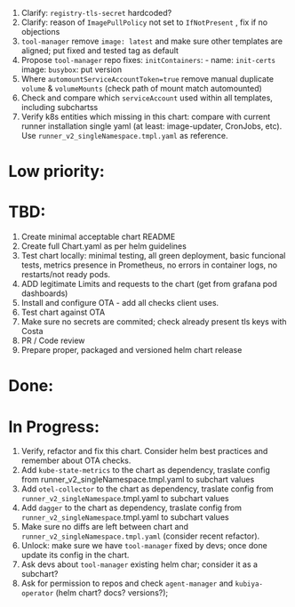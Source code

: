 1. Clarify: `registry-tls-secret` hardcoded?
2. Clarify: reason of `ImagePullPolicy` not set to `IfNotPresent` , fix if no objections
3. `tool-manager` remove `image: latest` and make sure other templates are aligned; put fixed and tested tag as default
4. Propose `tool-manager` repo fixes: `initContainers`: - name: `init-certs` image: `busybox`: put version
5. Where `automountServiceAccountToken=true` remove manual duplicate `volume` & `volumeMounts` (check path of mount match automounted)
6. Check and compare which `serviceAccount` used within all templates, including subchartss
7. Verify k8s entities which missing in this chart: compare with current runner installation single yaml (at least: image-updater, CronJobs, etc). Use `runner_v2_singleNamespace.tmpl.yaml` as reference.

# Low priority:

# TBD:

1.  Create minimal acceptable chart README
2.  Create full Chart.yaml as per helm guidelines
3.  Test chart locally: minimal testing, all green deployment, basic funcional tests, metrics presence in Prometheus, no errors in container logs, no restarts/not ready pods. 
4.  ADD legitimate Limits and requests to the chart (get from grafana pod dashboards)
5.  Install and configure OTA - add all checks client uses.
6.  Test chart against OTA
7.  Make sure no secrets are commited; check already present tls keys with Costa
8.  PR / Code review
9.  Prepare proper, packaged and versioned helm chart release

# Done:

# In Progress: 

1.  Verify, refactor and fix this chart. Consider helm best practices and remember about OTA checks.
2.  Add `kube-state-metrics` to the chart as dependency, traslate config from runner_v2_singleNamespace.tmpl.yaml to subchart values
3.  Add `otel-collector` to the chart as dependency, traslate config from `runner_v2_singleNamespace`.tmpl.yaml to subchart values
4.  Add `dagger` to the chart as dependency, traslate config from `runner_v2_singleNamespace`.tmpl.yaml to subchart values
5.  Make sure no diffs are left between chart and `runner_v2_singleNamespace.tmpl.yaml` (consider recent refactor).
6.  Unlock: make sure we have `tool-manager` fixed by devs; once done update its config in the chart.
7.  Ask devs about `tool-manager` existing helm char; consider it as a subchart?
8.  Ask for permission to repos and check `agent-manager` and `kubiya-operator` (helm chart? docs? versions?); 

